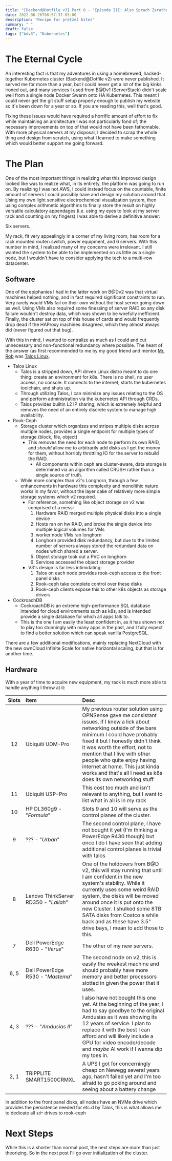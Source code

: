 ```yaml
---
title: "[Backend@Dotfile v3] Part 0 - 'Episode III: Also Sprach Zarathustra'"
date: 2022-06-26T08:57:37-05:00
description: "Recipe for pretzel bites"
summary: " "
draft: false
tags: ["bdv3", "Kubernetes"]
---
```


# The Eternal Cycle

An interesting fact is that my adventures in using a homebrewed, hacked-together Kubernetes cluster (Backend@Dotfile v2) were never published. It served me for more than a year, but I could never get a lot of the big kinks ironed out, and many services I used from B@Dv1 (ServerStack) didn't scale well from a single node Docker Swarm onto HA Kubernetes. This meant I could never get the git stuff setup properly enough to publish my website so it's been down for a year or so. If you are reading this, well that's good.

Fixing these issues would have required a horrific amount of effort to fix while maintaining an architecture I was not particularly fond of; the necessary improvements on top of that would not have been fathomable. With more physical servers at my disposal, I decided to scrap the whole thing and design from scratch, using what I learned to make something which would better support me going forward.

# The Plan

One of the most important things in realizing what this improved design looked like was to realize what, in its entirety, the platform was going to run on. By realizing I was not AWS, I could instead focus on the countable, finite amount of servers I could possibly have and design my solution around that. Using my own light sensitive electrochemical visualization system, then using complex arithmetic algorithms to finally store the result on highly versatile calculatory appendages (i.e. using my eyes to look at my server rack and counting on my fingers) I was able to derive a definitive answer:

Six servers.

My rack, fit very appealingly in a corner of my living room, has room for a rack mounted router+switch, power equipment, and 6 servers. With this number in mind, I realized many of my concerns were irrelevant. I still wanted the system to be able to be implemented on as little as a single node, but I wouldn't have to consider applying the tech to a multi-row datacenter.

## Software

One of the epiphanies I had in the latter work on B@Dv2 was that virtual machines helped nothing, and in fact required significant constraints to run. Very rarely would VMs fail on their own without the host server going down as well. Using VMs also required some finessing of server RAID so any disk failure wouldn't destroy data, which was shown to be woefully inefficient. Finally, the cluster sat on top of this house of cards and would frequently drop dead if the HAProxy machines disagreed, which they almost always did (never figured out that bug).

With this in mind, I wanted to centralize as much as I could and cut unnecessary and non-functional redundancy where possible. The heart of the answer (as first recommended to me by my good friend and mentor [Mr. Rob](https://rwx.gg) was [Talos Linux](https://talos.dev).

- Talos Linux
  - Talos is a stripped down, API driven Linux distro meant to do one thing: create an environment for k8s. There is no shell, no user access, no console. It connects to the internet, starts the kubernetes toolchain, and shuts up.
  - Through utilizing Talos, I can minimize any issues relating to the OS and perform administration via the kubernetes API through CRDs.
  - Talos provides builtin L2 IP sharing, which is extremely helpful and removes the need of an entirely discrete system to manage high availability.
- Rook-Ceph
  - Storage cluster which organizes and stripes multiple disks across multiple nodes, provides a single endpoint for multiple types of storage (block, file, object)
    - This removes the need for each node to perform its own RAID, and *should* allow me to arbitrarily add disks as I get the money for them, without horribly throttling IO for the server to rebuild the RAID.
      - All components within ceph are cluster-aware, data storage is determined via an algorithm called CRUSH rather than a single source of truth.
  - While more complex than v2's Longhorn, through a few enhancements in hardware this complexity and monolithic nature works in my favor, without the layer cake of relatively more simple storage systems which v2 required.
    - For reference, something like object storage on v2 was comprised of a mess:
      1. Hardware RAID merged multiple physical disks into a single device
      2. Hosts ran on hw RAID, and broke the single device into multiple logical volumes for VMs
      3. worker node VMs ran longhorn
      4. Longhorn provided disk redundancy, but due to the limited number of servers always stored the redundant data on nodes which shared a server.
      5. Object storage took out a PVC on longhorn
      6. Services accessed the object storage provider
    - V3's design is far less intimidating:
      1. Talos on each node provides rook-ceph access to the front panel disks
      2. Rook-ceph take complete control over these disks
      3. Rook-ceph clients expose this to other k8s objects as storage drivers
- CockroachDB
  - CockroachDB is an extreme high-performance SQL database intended for cloud environments such as k8s, and is intended provide a single database for which all apps talk to.
  - This is the one I am easily the least confident in, as it has shown not to play too stunningly with many apps in the past, and I fully expect to find a better solution which can speak vanilla PostgreSQL.

There are a few additional modifications, mainly replacing NextCloud with the new ownCloud Infinite Scale for native horizontal scaling, but that is for another time.

## Hardware

With a year of time to acquire new equipment, my rack is much more able to handle anything I throw at it:


| Slots | Item | Desc |
|:--:|:--|:--|
| 12 | Ubiquiti UDM-Pro | My previous router solution using OPNSense gave me consistant issues, if I knew a lick about networking outside of the bare minimum I could have probably fixed it but I honestly didn't think it was worth the effort, not to mention that I live with other people who quite enjoy having internet at home. This just kinda works and that's all I need as k8s does its own networking stuff |
| 11 | Ubiquiti USP-Pro | This cost too much and isn't relevant to anything, but I want to list what in all is in my rack |
| 10 | HP DL360g9 - "*Formula*" | Slots 9 and 10 will serve as the control planes of the cluster. |
| 9 | ??? - "*Urban*" | The second control plane, I have not bought it yet (I'm thinking a PowerEdge R430 though) but once I do I have seen that adding additional control planes is trivial with talos |
| 8 | Lenovo ThinkServer RD350 - "*Lailah*" | One of the holdovers from B@D v2, this will stay running that until I am confident in the new system's stability. While it currently uses some weird RAID system, the disks will be moved around once it is put onto the new Cluster. I shulked some 8TB SATA disks from Costco a while back and as these have 3.5" drive bays, I mean to add those to this. |
| 7 | Dell PowerEdge R630 - "*Verus*" | The other of my new servers. |
| 6, 5 | Dell PowerEdge R530 - "*Mastema*" | The second node on v2, this is easily the weakest machine and should probably have more memory and better processors slotted in given the power that it uses.
| 4, 3 | ??? - "*Amdusias II*" | I also have not bought this one yet. At the beginning of the year, I had to say goodbye to the original Amdusias as it was showing its 12 years of service. I plan to replace it with the best I can afford and will likely include a GPU for video encode/decode and *maybe* AI work if I wanna dip my toes in. |
| 2, 1 | TRIPPLITE SMART1500CRMXL | A UPS I got for concerningly cheap on Newegg several years ago, hasn't failed yet and I'm too afraid to go poking around and seeing about a battery change |

In addition to the front panel disks, all nodes have an NVMe drive which provides the persistence needed for etc.d by Talos, this is what allows me to dedicate all `sd*` drives to rook-ceph

# Next Steps

While this is a shorter than normal post, the next steps are more than just theorizing. So in the next post I'll go over initialization of the cluster.